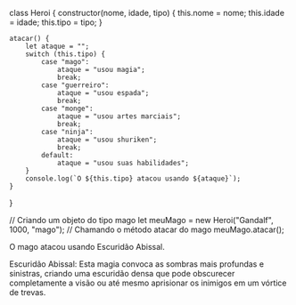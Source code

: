 class Heroi {
    constructor(nome, idade, tipo) {
        this.nome = nome;
        this.idade = idade;
        this.tipo = tipo;
    }

    atacar() {
        let ataque = "";
        switch (this.tipo) {
            case "mago":
                ataque = "usou magia";
                break;
            case "guerreiro":
                ataque = "usou espada";
                break;
            case "monge":
                ataque = "usou artes marciais";
                break;
            case "ninja":
                ataque = "usou shuriken";
                break;
            default:
                ataque = "usou suas habilidades";
        }
        console.log(`O ${this.tipo} atacou usando ${ataque}`);
    }
}

// Criando um objeto do tipo mago
let meuMago = new Heroi("Gandalf", 1000, "mago");
// Chamando o método atacar do mago
meuMago.atacar();

O mago atacou usando Escuridão Abissal.

Escuridão Abissal: Esta magia convoca as sombras mais profundas e sinistras, criando uma escuridão densa que pode obscurecer completamente a visão ou até mesmo aprisionar os inimigos em um vórtice de trevas.

